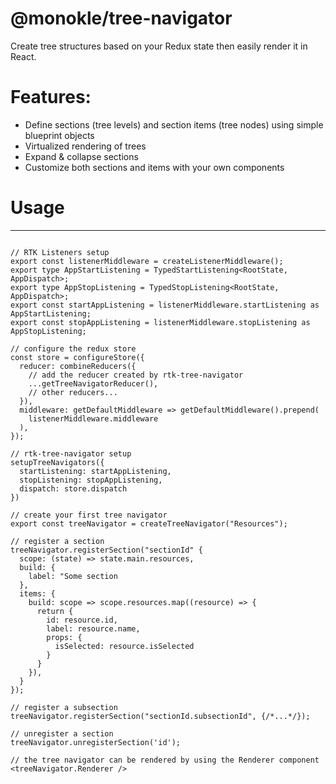# @monokle/tree-navigator

Create tree structures based on your Redux state then easily render it in React.

# Features:

- Define sections (tree levels) and section items (tree nodes) using simple blueprint objects
- Virtualized rendering of trees
- Expand & collapse sections
- Customize both sections and items with your own components
# Usage

---
```tsx

// RTK Listeners setup
export const listenerMiddleware = createListenerMiddleware();
export type AppStartListening = TypedStartListening<RootState, AppDispatch>;
export type AppStopListening = TypedStopListening<RootState, AppDispatch>;
export const startAppListening = listenerMiddleware.startListening as AppStartListening;
export const stopAppListening = listenerMiddleware.stopListening as AppStopListening;

// configure the redux store
const store = configureStore({
  reducer: combineReducers({
    // add the reducer created by rtk-tree-navigator
    ...getTreeNavigatorReducer(),
    // other reducers...
  }),
  middleware: getDefaultMiddleware => getDefaultMiddleware().prepend(
    listenerMiddleware.middleware
  ),
});

// rtk-tree-navigator setup
setupTreeNavigators({
  startListening: startAppListening,
  stopListening: stopAppListening,
  dispatch: store.dispatch
})

// create your first tree navigator
export const treeNavigator = createTreeNavigator("Resources");

// register a section
treeNavigator.registerSection("sectionId" {
  scope: (state) => state.main.resources,
  build: {
    label: "Some section
  },
  items: {
    build: scope => scope.resources.map((resource) => {
      return {
        id: resource.id,
		label: resource.name,
		props: {
		  isSelected: resource.isSelected
		}
	  }
    }),
  }
});

// register a subsection
treeNavigator.registerSection("sectionId.subsectionId", {/*...*/});

// unregister a section
treeNavigator.unregisterSection('id');

// the tree navigator can be rendered by using the Renderer component
<treeNavigator.Renderer />

```
